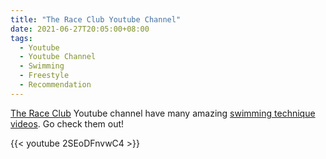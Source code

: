 ```yaml
---
title: "The Race Club Youtube Channel"
date: 2021-06-27T20:05:00+08:00
tags:
  - Youtube
  - Youtube Channel
  - Swimming
  - Freestyle
  - Recommendation
---
```

[The Race Club][the race club] Youtube channel have many amazing [swimming technique videos][the race club videos].
Go check them out!

{{< youtube 2SEoDFnvwC4 >}}

[the race club]: https://www.youtube.com/user/theraceclub
[the race club videos]: https://www.youtube.com/user/theraceclub/videos
